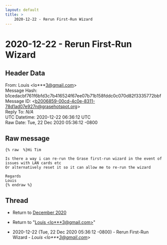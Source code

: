 ```yaml
---
layout: default
title: >
    2020-12-22 - Rerun First-Run Wizard
---
```


# 2020-12-22 - Rerun First-Run Wizard

## Header Data

From: Louis \<lo***3@gmail.com\><br>
Message Hash: b1cedacbf761f6bfd3c7b416524f67ee07b71b158fddc0c070d82f3335772bbf<br>
Message ID: \<b2006859-00cd-4c0e-8311-78d1ad07e927n@grasehotspot.org\><br>
Reply To: _N/A_<br>
UTC Datetime: 2020-12-22 06:36:12 UTC<br>
Raw Date: Tue, 22 Dec 2020 05:36:12 -0800<br>

## Raw message

```
{% raw  %}Hi Tim

Is there a way i can re-run the Grase first-run wizard in the event of 
issues with LAN cards etc
Or alternatively reset it so it can allow me to re-run the wizard

Regards
Louis
{% endraw %}
```

## Thread

+ Return to [December 2020](/archive/2020/12)

+ Return to "[Louis <lo***3<span>@</span>gmail.com>](/authors/lo___3_at_gmail_com)"

+ 2020-12-22 (Tue, 22 Dec 2020 05:36:12 -0800) - Rerun First-Run Wizard - _Louis \<lo***3@gmail.com\>_

